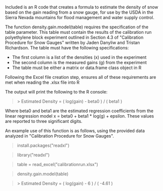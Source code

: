 Included is an R code that creates a formula to estimate the density of snow based on the gain reading from a snow gauge, for use by the USDA in the Sierra Nevada mountains for flood management and water supply control.  

The function density.gain.model(table) requires the specification of the table parameter. This table must contain the results of the calibration run polyethylene block experiment outlined in Section 4.3 of "Calibration Procedure for Snow Gauges" written by Jaden Danyliw and Tristan Richardson. The table must have the following specifications:
- The first column is a list of the densities (x) used in the experiment
- The second column is the measured gains (g) from the experiment
- The table must be either a matrix or data.frame class object in R

Following the Excel file creation step, ensures all of these requirements are met when reading the .xlsx file into R

The output will print the following to the R console:

> \> Estimated Density = ( log(gain) - beta0 ) / ( beta1 )

Where beta0 and beta1 are the estimated regression coefficients from the linear regression model x = beta0 + beta1 * log(g) + epsilon. These values are reported to three significant digits. 

An example use of this function is as follows, using the provided data analyzed in "Calibration Procedure for Snow Gauges".

> install.packages("readxl")

> library("readxl")

> table = read_excel("calibrationrun.xlsx")

> density.gain.model(table)

> \> Estimated Density = ( log(gain) - 6 ) / ( -4.61 )
